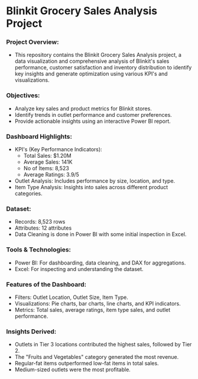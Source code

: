 # Blinkit Grocery Sales Analysis Project

### Project Overview:
- This repository contains the Blinkit Grocery Sales Analysis project, a data visualization and comprehensive analysis of Blinkit's sales performance, customer satisfaction and inventory distribution to identify key insights and generate optimization using various KPI's and visualizations.

### Objectives:
- Analyze key sales and product metrics for Blinkit stores.
- Identify trends in outlet performance and customer preferences.
- Provide actionable insights using an interactive Power BI report.

### Dashboard Highlights:
- KPI's (Key Performance Indicators):
  - Total Sales:  $1.20M
  - Average Sales: 141K
  - No of Items: 8,523
  - Average Ratings: 3.9/5
- Outlet Analysis: Includes performance by size, location, and type.
- Item Type Analysis: Insights into sales across different product categories.

### Dataset:
- Records: 8,523 rows
- Attributes: 12 attributes
- Data Cleaning is done in Power BI with some initial inspection in Excel.

### Tools & Technologies:
- Power BI: For dashboarding, data cleaning, and DAX for aggregations.
- Excel: For inspecting and understanding the dataset.

### Features of the Dashboard:
- Filters: Outlet Location, Outlet Size, Item Type.
- Visualizations: Pie charts, bar charts, line charts, and KPI indicators.
- Metrics: Total sales, average ratings, item type sales, and outlet performance.

### Insights Derived:
- Outlets in Tier 3 locations contributed the highest sales, followed by Tier 2.
- The "Fruits and Vegetables" category generated the most revenue.
- Regular-fat items outperformed low-fat items in total sales.
- Medium-sized outlets were the most profitable.
